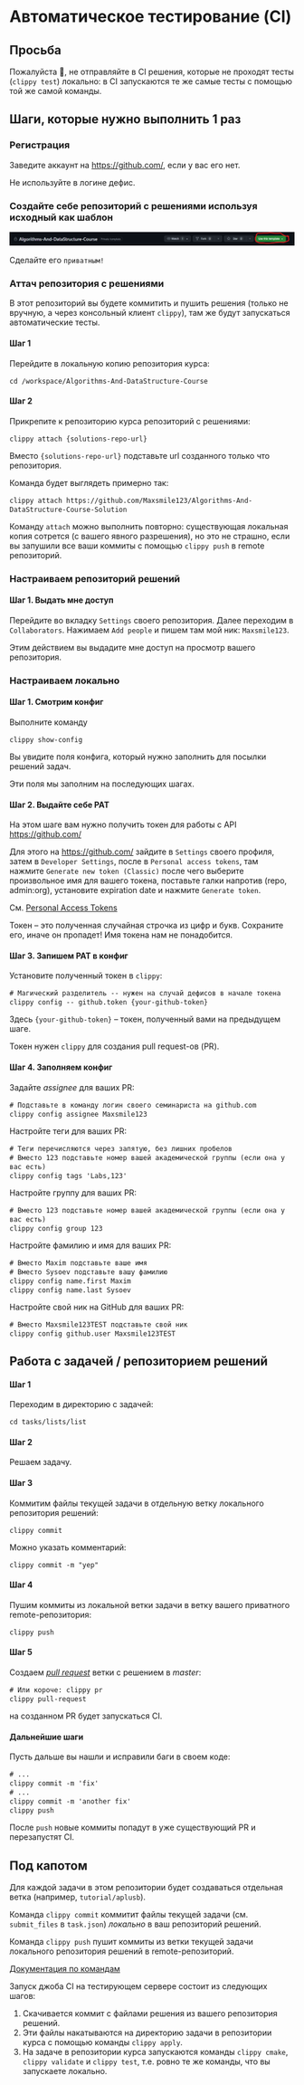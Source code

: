 # Автоматическое тестирование (CI)

## Просьба

Пожалуйста 🙏, не отправляйте в CI решения, которые не проходят тесты (`clippy test`) локально: в CI запускаются те же самые тесты с помощью той же самой команды.

## Шаги, которые нужно выполнить 1 раз

### Регистрация

Заведите аккаунт на https://github.com/, если у вас его нет.

Не используйте в логине дефис.

### Создайте себе репозиторий с решениями используя исходный как шаблон

![Alt text](image.png)
 
Сделайте его `приватным!`

### Аттач репозитория с решениями

В этот репозиторий вы будете коммитить и пушить решения (только не вручную, а через консольный клиент `clippy`), там же будут запускаться автоматические тесты.

#### Шаг 1

Перейдите в локальную копию репозитория курса:
```shell
cd /workspace/Algorithms-And-DataStructure-Course
```

#### Шаг 2

Прикрепите к репозиторию курса репозиторий с решениями:
```shell
clippy attach {solutions-repo-url}
```
Вместо `{solutions-repo-url}` подставьте url созданного только что репозитория.

Команда будет выглядеть примерно так:
```shell
clippy attach https://github.com/Maxsmile123/Algorithms-And-DataStructure-Course-Solution
```

Команду `attach` можно выполнить повторно: существующая локальная копия сотрется (с вашего явного разрешения), но это не страшно, если вы запушили все ваши коммиты с помощью `clippy push` в remote репозиторий.

### Настраиваем репозиторий решений

#### Шаг 1. Выдать мне доступ

Перейдите во вкладку `Settings` своего репозитория. Далее переходим в `Collaborators`. Нажимаем `Add people` и пишем там мой ник: ```Maxsmile123```.

Этим действием вы выдадите мне доступ на просмотр вашего репозитория.

### Настраиваем локально

#### Шаг 1. Смотрим конфиг

Выполните команду
```shell
clippy show-config
```

Вы увидите поля конфига, который нужно заполнить для посылки решений задач.

Эти поля мы заполним на последующих шагах.

#### Шаг 2. Выдайте себе PAT

На этом шаге вам нужно получить токен для работы с API https://github.com/

Для этого на https://github.com/ зайдите в `Settings` своего профиля, затем в `Developer Settings`, после в `Personal access tokens`, там нажмите `Generate new token (Classic)` после чего выберите произвольное имя для вашего токена, поставьте галки напротив (repo, admin:org), установите expiration date и нажмите `Generate token`.

См. [Personal Access Tokens](https://docs.github.com/en/authentication/keeping-your-account-and-data-secure/managing-your-personal-access-tokens)

Токен – это полученная случайная строчка из цифр и букв. Сохраните его, иначе он пропадет! Имя токена нам не понадобится.

#### Шаг 3. Запишем PAT в конфиг

Установите полученный токен в `clippy`:
```shell
# Магический разделитель -- нужен на случай дефисов в начале токена
clippy config -- github.token {your-github-token}
```

Здесь `{your-github-token}` – токен, полученный вами на предыдущем шаге.

Токен нужен `clippy` для создания pull request-ов (PR).

#### Шаг 4. Заполняем конфиг

Задайте _assignee_ для ваших PR:
```shell
# Подставьте в команду логин своего семинариста на github.com
clippy config assignee Maxsmile123
```

Настройте теги для ваших PR:
```shell
# Теги перечисляются через запятую, без лишних пробелов
# Вместо 123 подставьте номер вашей академической группы (если она у вас есть)
clippy config tags 'Labs,123'
```

Настройте группу для ваших PR:

```shell
# Вместо 123 подставьте номер вашей академической группы (если она у вас есть)
clippy config group 123
```

Настройте фамилию и имя для ваших PR:

```shell
# Вместо Maxim подставьте ваше имя
# Вместо Sysoev подставьте вашу фамилию
clippy config name.first Maxim
clippy config name.last Sysoev
```

Настройте свой ник на GitHub для ваших PR:

```shell
# Вместо Maxsmile123TEST подставьте свой ник
clippy config github.user Maxsmile123TEST
```

## Работа с задачей / репозиторием решений

#### Шаг 1

Переходим в директорию с задачей:
```shell
cd tasks/lists/list
```

#### Шаг 2

Решаем задачу.

#### Шаг 3

Коммитим файлы текущей задачи в отдельную ветку локального репозитория решений:
```shell
clippy commit
```

Можно указать комментарий:
```shell
clippy commit -m "yep"
```

#### Шаг 4

Пушим коммиты из локальной ветки задачи в ветку вашего приватного remote-репозитория:
```shell
clippy push
```

#### Шаг 5

Создаем [_pull request_](https://docs.github.com/en/pull-requests/collaborating-with-pull-requests/proposing-changes-to-your-work-with-pull-requests/creating-a-pull-request) ветки с решением в _master_:

```shell
# Или короче: clippy pr
clippy pull-request
```
на созданном PR будет запускаться CI.

#### Дальнейшие шаги

Пусть дальше вы нашли и исправили баги в своем коде:

```shell
# ...
clippy commit -m 'fix'
# ...
clippy commit -m 'another fix'
clippy push
```

После `push` новые коммиты попадут в уже существующий PR и перезапустят CI.

## Под капотом

Для каждой задачи в этом репозитории будет создаваться отдельная ветка (например, `tutorial/aplusb`).

Команда `clippy commit` коммитит файлы текущей задачи (см. `submit_files` в `task.json`) _локально_ в ваш репозиторий решений.

Команда `clippy push` пушит коммиты из ветки текущей задачи локального репозитория решений в remote-репозиторий.


[Документация по командам](https://github.com/Maxsmile123/Clippy/blob/master/docs%2Fcommands.md)


Запуск джоба CI на тестирующем сервере состоит из следующих шагов:

1) Скачивается коммит с файлами решения из вашего репозитория решений.
2) Эти файлы накатываются на директорию задачи в репозитории курса с помощью команды `clippy apply`.
3) На задаче в репозитории курса запускаются команды `clippy cmake`, `clippy validate` и `clippy test`, т.е. ровно те же команды, что вы запускаете локально.
